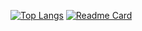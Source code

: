 
[![Top Langs](https://github-readme-stats.vercel.app/api/top-langs/?username=cesarfreire&layout=compact&theme=github_dark)](https://github.com/cesarfreire)
[![Readme Card](https://github-readme-stats.vercel.app/api/pin/?username=cesarfreire&repo=alexa-arduino-node-mcu&theme=github_dark)](https://github.com/cesarfreire/alexa-arduino-node-mcu)

